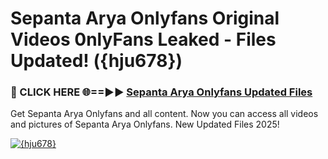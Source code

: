 # Sepanta Arya Onlyfans Original Videos 0nlyFans Leaked - Files Updated! ({hju678})

<h3>🔴 CLICK HERE 🌐==►► <a href="https://tinyurl.com/ms9xzufz" rel="nofollow">Sepanta Arya Onlyfans Updated Files</a></h3>

Get Sepanta Arya Onlyfans and all content. Now you can access all videos and pictures of Sepanta Arya Onlyfans. New Updated Files 2025!

[![{hju678}](https://i.imgur.com/PQ7UWWw.gif)](https://tinyurl.com/ms9xzufz)